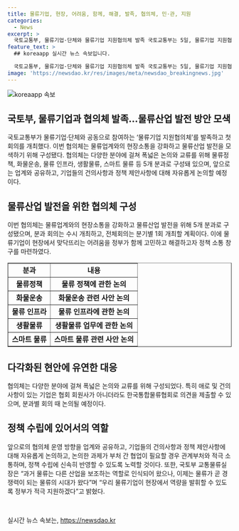 ```yaml
---
title: 물류기업, 현장, 어려움, 함께, 해결, 발족, 협의체, 민·관, 지원
categories:
  - News
excerpt: >
  국토교통부, 물류기업·단체와 물류기업 지원협의체 발족 국토교통부는 5일, 물류기업 지원협의체를 출범시켰다. 이는 물류산업과의 현장 소통 강화를 위한 조치로 물류 기업이 마주치는 어려움에 대해 정부가 함께 논의하고 해결하고자 마련되었다. 화물운송, 스마트 물류 등 다양한 분과로 구성되었으며, 앞으로는 수시로 회의를 개최할 예정이다. 또한 물류산업의 디지털 전환과 친환경 물류 등에 대한 중점 추진방향에 대해 논의할 계획이다.
feature_text: >
  ## koreaapp 실시간 뉴스 속보입니다.

  국토교통부, 물류기업·단체와 물류기업 지원협의체 발족 국토교통부는 5일, 물류기업 지원협의체를 출범시켰다. 이는 물류산업과의 현장 소통 강화를 위한 조치로 물류 기업이 마주치는 어려움에 대해 정부가 함께 논의하고 해결하고자 마련되었다. 화물운송, 스마트 물류 등 다양한 분과로 구성되었으며, 앞으로는 수시로 회의를 개최할 예정이다. 또한 물류산업의 디지털 전환과 친환경 물류 등에 대한 중점 추진방향에 대해 논의할 계획이다.
image: 'https://newsdao.kr/res/images/meta/newsdao_breakingnews.jpg'
---
```


<p><img src="https://newsdao.kr/res/images/meta/newsdao_breakingnews.jpg" alt="koreaapp 속보" /></p>

<h2 data-ke-size="size26">국토부, 물류기업과 협의체 발족…물류산업 발전 방안 모색</h2>

<p data-ke-size="size16">국토교통부가 물류기업·단체와 공동으로 참여하는 ‘물류기업 지원협의체’를 발족하고 첫 회의를 개최했다. 이번 협의체는 물류업계와의 현장소통을 강화하고 물류산업 발전을 모색하기 위해 구성됐다. 협의체는 다양한 분야에 걸쳐 폭넓은 논의와 교류를 위해 물류정책, 화물운송, 물류 인프라, 생활물류, 스마트 물류 등 5개 분과로 구성돼 있으며, 앞으로는 업계와 공유하고, 기업들의 건의사항과 정책 제안사항에 대해 자유롭게 논의할 예정이다.</p>

<h2 data-ke-size="size26">물류산업 발전을 위한 협의체 구성</h2>

<p data-ke-size="size16">이번 협의체는 물류업계와의 현장소통을 강화하고 물류산업 발전을 위해 5개 분과로 구성됐으며, 분과 회의는 수시 개최하고, 전체회의는 분기별 1회 개최할 계획이다. 이에 물류기업이 현장에서 맞닥뜨리는 어려움을 정부가 함께 고민하고 해결하고자 정책 소통 창구를 마련하였다.</p>

<table style="width: 100%;" border="1">
<tbody>
<tr>
<td style="text-align: center; height: 17px;"><b>분과</b></td>
<td style="text-align: center; height: 17px;"><b>내용</b></td>
</tr>
<tr>
<td style="text-align: center; height: 17px;"><b>물류정책</b></td>
<td style="text-align: center; height: 17px;"><b>물류 정책에 관한 논의</b></td>
</tr>
<tr>
<td style="text-align: center; height: 17px;"><b>화물운송</b></td>
<td style="text-align: center; height: 17px;"><b>화물운송 관련 사안 논의</b></td>
</tr>
<tr>
<td style="text-align: center; height: 17px;"><b>물류 인프라</b></td>
<td style="text-align: center; height: 17px;"><b>물류 인프라에 관한 논의</b></td>
</tr>
<tr>
<td style="text-align: center; height: 17px;"><b>생활물류</b></td>
<td style="text-align: center; height: 17px;"><b>생활물류 업무에 관한 논의</b></td>
</tr>
<tr>
<td style="text-align: center; height: 17px;"><b>스마트 물류</b></td>
<td style="text-align: center; height: 17px;"><b>스마트 물류 관련 사안 논의</b></td>
</tr>
</tbody>
</table>

<h2 data-ke-size="size26">다각화된 현안에 유연한 대응</h2>

<p data-ke-size="size16">협의체는 다양한 분야에 걸쳐 폭넓은 논의와 교류를 위해 구성되었다. 특히 애로 및 건의사항이 있는 기업은 협회 회원사가 아니더라도 한국통합물류협회로 의견을 제출할 수 있으며, 분과별 회의 때 논의될 예정이다.</p>

<h2 data-ke-size="size26">정책 수립에 있어서의 역할</h2>

<p data-ke-size="size16">앞으로의 협의체 운영 방향을 업계와 공유하고, 기업들의 건의사항과 정책 제안사항에 대해 자유롭게 논의하고, 논의한 과제가 부처 간 협업이 필요할 경우 관계부처와 적극 소통하며, 정책 수립에 신속히 반영할 수 있도록 노력할 것이다. 또한, 국토부 교통물류실장은 “과거 물류는 다른 산업을 보조하는 역할로 인식되어 왔으나, 이제는 물류가 곧 경쟁력이 되는 물류의 시대가 왔다”며 “우리 물류기업이 현장에서 역량을 발휘할 수 있도록 정부가 적극 지원하겠다”고 밝혔다.</p>

<p data-ke-size="size16">&nbsp;</p>
실시간 뉴스 속보는, <a href="https://newsdao.kr" rel="dofollow">https://newsdao.kr</a>


